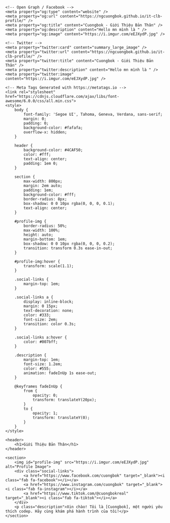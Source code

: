<!DOCTYPE html>
<html lang="en">
<head>
    <meta charset="UTF-8">
    <meta name="viewport" content="width=device-width, initial-scale=1.0">
    <title>Giới Thiệu Bản Thân</title>
    <!-- Primary Meta Tags -->
    <title>Cuongbok - Giới Thiệu Bản Thân</title>
    <meta name="title" content="Cuongbok - Giới Thiệu Bản Thân" />
    <meta name="description" content="Hello mn mình là " />

    <!-- Open Graph / Facebook -->
    <meta property="og:type" content="website" />
    <meta property="og:url" content="https://ngcuongbok.github.io/it-clb-profile/" />
    <meta property="og:title" content="Cuongbok - Giới Thiệu Bản Thân" />
    <meta property="og:description" content="Hello mn mình là " />
    <meta property="og:image" content="https://i.imgur.com/eEJXydP.jpg" />

    <!-- Twitter -->
    <meta property="twitter:card" content="summary_large_image" />
    <meta property="twitter:url" content="https://ngcuongbok.github.io/it-clb-profile/" />
    <meta property="twitter:title" content="Cuongbok - Giới Thiệu Bản Thân" />
    <meta property="twitter:description" content="Hello mn mình là " />
    <meta property="twitter:image" content="https://i.imgur.com/eEJXydP.jpg" />

    <!-- Meta Tags Generated with https://metatags.io -->
    <link rel="stylesheet" href="https://cdnjs.cloudflare.com/ajax/libs/font-awesome/6.0.0/css/all.min.css">
    <style>
        body {
            font-family: 'Segoe UI', Tahoma, Geneva, Verdana, sans-serif;
            margin: 0;
            padding: 0;
            background-color: #fafafa;
            overflow-x: hidden;
        }

        header {
            background-color: #4CAF50;
            color: #fff;
            text-align: center;
            padding: 1em 0;
        }

        section {
            max-width: 800px;
            margin: 2em auto;
            padding: 1em;
            background-color: #fff;
            border-radius: 8px;
            box-shadow: 0 0 10px rgba(0, 0, 0, 0.1);
            text-align: center;
        }

        #profile-img {
            border-radius: 50%;
            max-width: 100%;
            height: auto;
            margin-bottom: 1em;
            box-shadow: 0 0 10px rgba(0, 0, 0, 0.2);
            transition: transform 0.3s ease-in-out;
        }

        #profile-img:hover {
            transform: scale(1.1);
        }

        .social-links {
            margin-top: 1em;
        }

        .social-links a {
            display: inline-block;
            margin: 0 15px;
            text-decoration: none;
            color: #333;
            font-size: 2em;
            transition: color 0.3s;
        }

        .social-links a:hover {
            color: #007bff;
        }

        .description {
            margin-top: 1em;
            font-size: 1.2em;
            color: #555;
            animation: fadeInUp 1s ease-out;
        }

        @keyframes fadeInUp {
            from {
                opacity: 0;
                transform: translateY(20px);
            }
            to {
                opacity: 1;
                transform: translateY(0);
            }
        }
    </style>
</head>
<body>

    <header>
        <h1>Giới Thiệu Bản Thân</h1>
    </header>

    <section>
        <img id="profile-img" src="https://i.imgur.com/eEJXydP.jpg" alt="Profile Image">
        <div class="social-links">
            <a href="https://www.facebook.com/cuongbok" target="_blank"><i class="fab fa-facebook"></i></a>
            <a href="https://www.instagram.com/cuongbok" target="_blank"><i class="fab fa-instagram"></i></a>
            <a href="https://www.tiktok.com/@cuongbokreal" target="_blank"><i class="fab fa-tiktok"></i></a>
        </div>
        <p class="description">Xin chào! Tôi là [Cuongbok], một người yêu thích codep. Hãy cùng khám phá hành trình của tôi!</p>
    </section>

</body>
</html>
